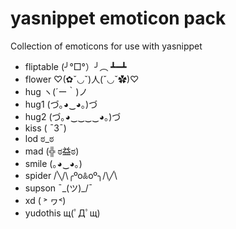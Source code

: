 # yasnippet emoticon pack

Collection of emoticons for use with yasnippet

* fliptable
(╯°□°）╯︵ ┻━┻
* flower
♡(✿ˇ◡ˇ)人(ˇ◡ˇ✿)♡
* hug
ヽ(´ー｀)ノ
* hug1
(づ｡◕‿◕｡)づ
* hug2
(づ｡◕‿‿‿‿◕｡)づ
* kiss
( ¯3¯)
* lod
ಠ_ಠ
* mad
(╬ ಠ益ಠ)
* smile
(｡◕‿◕｡)
* spider
/╲/\╭ºoꍘoº╮/\╱\
* supson
¯\_(ツ)_/¯
* xd
( ˃ ヮ˂)
* yudothis
щ(ﾟДﾟщ)
